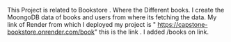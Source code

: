 This Project is related to Bookstore . Where the Different books. I create the MoongoDB data of books and users from where its fetching the data.
My link of Render from which I deployed my project is " https://capstone-bookstore.onrender.com/book"  this is the link .
I added /books on link.
